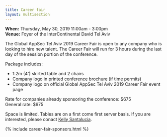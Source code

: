 ```yaml
---
title: Career fair
layout: multisection
---
```


<section markdown="1">

**When:** Thursday, May 30, 2019 11:00am - 3:00pm  
**Venue:** Foyer of the InterContinental David Tel Aviv

The Global AppSec Tel Aviv 2019 Career Fair is open to any company who is looking to hire new talent. The Career Fair will run for 3 hours during the last day of the session portion of the conference.

Package includes:
* 1.2m (4') skirted table and 2 chairs 
* Company logo in printed conference brochure (if time permits)
* Company logo on official Global AppSec Tel Aviv 2019 Career Fair event page

Rate for companies already sponsoring the conference: $675  
General rate: $975

Space is limited. Tables are on a first come first server basis. If you are interested, please conact [Kelly Santalucia](mailto:kelly.santalucia@owasp.org).

</section>

{% include career-fair-sponsors.html %}
